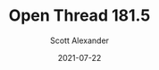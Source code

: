 ---
layout: podcast
title: "Open Thread 181.5"
author: Scott Alexander
description: https://astralcodexten.substack.com/p/open-thread-1815
date: 2021-07-22
length: 40997
duration: 10
guid: open-thread-1815
---